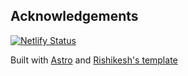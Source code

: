 ## Acknowledgements

[![Netlify Status](https://api.netlify.com/api/v1/badges/520054dc-9f68-4356-be3f-6387e24d3949/deploy-status)](https://app.netlify.com/projects/bjtn/deploys)

Built with [Astro](https://astro.build) and [Rishikesh's template](https://astro.build/themes/details/modern-developer-portfolio-template/)

